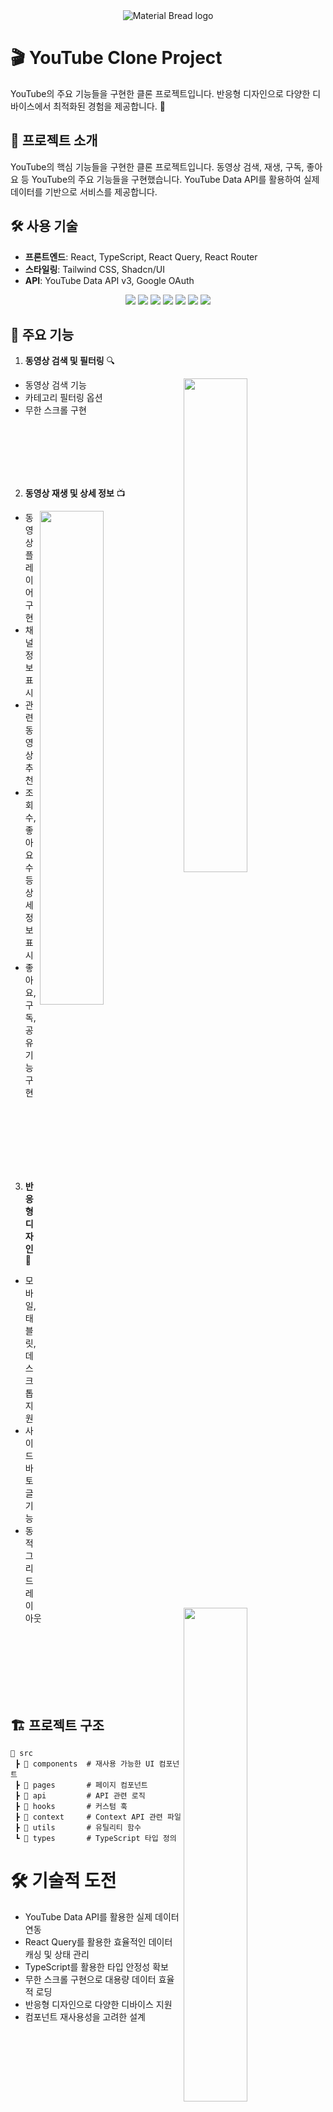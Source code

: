 <div align="center"><img src="https://github.com/user-attachments/assets/224e12c2-9c1f-443f-98a6-3ffcd2d1f9d6" alt="Material Bread logo"></div>

# 🎬 YouTube Clone Project

YouTube의 주요 기능들을 구현한 클론 프로젝트입니다. 반응형 디자인으로 다양한 디바이스에서 최적화된 경험을 제공합니다. 🚀

## 🚀 프로젝트 소개

YouTube의 핵심 기능들을 구현한 클론 프로젝트입니다. 동영상 검색, 재생, 구독, 좋아요 등 YouTube의 주요 기능들을 구현했습니다. YouTube Data API를 활용하여 실제 데이터를 기반으로 서비스를 제공합니다.

## 🛠 사용 기술

- **프론트엔드**: React, TypeScript, React Query, React Router
- **스타일링**: Tailwind CSS, Shadcn/UI
- **API**: YouTube Data API v3, Google OAuth

<div align="center">
    <img src="https://img.shields.io/badge/React-61DAFB?style=for-the-badge&logo=React&logoColor=white"/>
    <img src="https://img.shields.io/badge/TypeScript-3178C6?style=for-the-badge&logo=TypeScript&logoColor=white"/>
    <img src="https://img.shields.io/badge/React_Query-FF4154?style=for-the-badge&logo=React Query&logoColor=white"/>
    <img src="https://img.shields.io/badge/TailwindCSS-06B6D4?style=for-the-badge&logo=TailwindCSS&logoColor=white"/>
    <img src="https://img.shields.io/badge/YouTube_API-FF0000?style=for-the-badge&logo=YouTube&logoColor=white"/>
    <img src="https://img.shields.io/badge/React Router-CA4245?style=for-the-badge&logo=React Router&logoColor=white"/>
    <img src="https://img.shields.io/badge/Google OAuth-4285F4?style=for-the-badge&logo=Google OAuth&logoColor=white"/>
</div>

## 📌 주요 기능

1. **동영상 검색 및 필터링** 🔍

<img align="right" src="https://github.com/user-attachments/assets/49602918-5aed-48c7-8f91-688b0fa3ed21" width="45%">

- 동영상 검색 기능
- 카테고리 필터링 옵션
- 무한 스크롤 구현

<br />
<br />
<br />
<br />
<br />

2. **동영상 재생 및 상세 정보** 📺

<img align="right" src="https://github.com/user-attachments/assets/0dafce65-3579-4003-bd16-544261fac83c" width="45%">

- 동영상 플레이어 구현
- 채널 정보 표시
- 관련 동영상 추천
- 조회수, 좋아요 수 등 상세 정보 표시
- 좋아요, 구독, 공유 기능 구현

<br />
<br />
<br />
<br />
<br />
<br />

3. **반응형 디자인** 📱

<img align="right" src="https://github.com/user-attachments/assets/e20c58d3-aa73-44ca-89b1-4844a08dacf7" width="45%">

- 모바일, 태블릿, 데스크톱 지원
- 사이드바 토글 기능
- 동적 그리드 레이아웃

<br />
<br />
<br />
<br />
<br />
<br />

## 🏗 프로젝트 구조

```
📂 src
 ┣ 📂 components  # 재사용 가능한 UI 컴포넌트
 ┣ 📂 pages       # 페이지 컴포넌트
 ┣ 📂 api         # API 관련 로직
 ┣ 📂 hooks       # 커스텀 훅
 ┣ 📂 context     # Context API 관련 파일
 ┣ 📂 utils       # 유틸리티 함수
 ┗ 📂 types       # TypeScript 타입 정의

```

# 🛠 기술적 도전

- YouTube Data API를 활용한 실제 데이터 연동
- React Query를 활용한 효율적인 데이터 캐싱 및 상태 관리
- TypeScript를 활용한 타입 안정성 확보
- 무한 스크롤 구현으로 대용량 데이터 효율적 로딩
- 반응형 디자인으로 다양한 디바이스 지원
- 컴포넌트 재사용성을 고려한 설계
